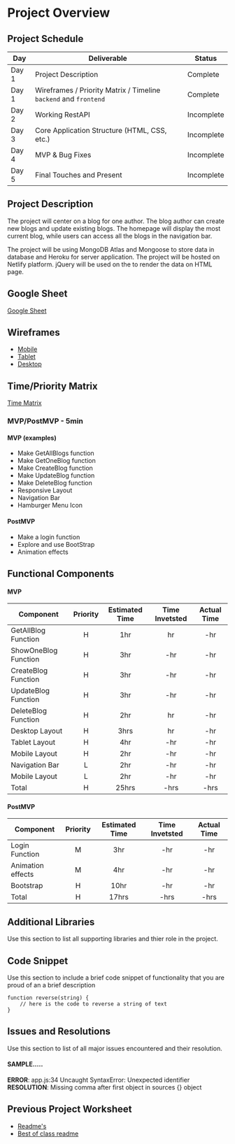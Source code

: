 # Project Overview

## Project Schedule

|  Day | Deliverable | Status
|---|---| ---|
|Day 1| Project Description | Complete
|Day 1| Wireframes / Priority Matrix / Timeline `backend` and `frontend`| Complete
|Day 2| Working RestAPI | Incomplete
|Day 3| Core Application Structure (HTML, CSS, etc.) | Incomplete
|Day 4| MVP & Bug Fixes | Incomplete
|Day 5| Final Touches and Present | Incomplete

## Project Description

The project will center on a blog for one author. The blog author can create new blogs and update existing blogs. The homepage will display the most current blog, while users can access all the blogs in the navigation bar.

The project will be using MongoDB Atlas and Mongoose to store data in database and Heroku for server application. The project will be hosted on Netlify platform. jQuery will be used on the to render the data on HTML page.

## Google Sheet

[Google Sheet](https://docs.google.com/spreadsheets/d/1V1M3Eq1NXH2PNmeTlVviRhEjX9kenq769Vo2P5mMtro/edit#gid=551282317) 

## Wireframes

- [Mobile](https://res.cloudinary.com/dhiwn0i0g/image/upload/v1596169417/IMG_0103_eukewy.png)
- [Tablet](https://res.cloudinary.com/dhiwn0i0g/image/upload/v1596169416/IMG_0102_oxoxnb.png)
- [Desktop](https://res.cloudinary.com/dhiwn0i0g/image/upload/v1596169416/IMG_0102_oxoxnb.png)


## Time/Priority Matrix 

[Time Matrix](https://res.cloudinary.com/dhiwn0i0g/image/upload/v1596169416/IMG_0106_bant2d.png) 

### MVP/PostMVP - 5min 

#### MVP (examples)

- Make GetAllBlogs function
- Make GetOneBlog function
- Make CreateBlog function
- Make UpdateBlog function
- Make DeleteBlog function
- Responsive Layout
- Navigation Bar
- Hamburger Menu Icon


#### PostMVP 

- Make a login function 
- Explore and use BootStrap
- Animation effects

## Functional Components

#### MVP
| Component | Priority | Estimated Time | Time Invetsted | Actual Time |
| --- | :---: |  :---: | :---: | :---: |
| GetAllBlog Function | H | 1hr | hr | -hr|
| ShowOneBlog Function | H | 3hr | -hr | -hr|
| CreateBlog Function | H | 3hr | -hr | -hr|
| UpdateBlog Function | H | 3hr| -hr | -hr |
| DeleteBlog Function| H | 2hr | hr | -hr|
| Desktop Layout | H | 3hrs| hr | -hr |
| Tablet Layout | H | 4hr | -hr | -hr|
| Mobile Layout | H| 2hr | -hr | -hr|
| Navigation Bar | L | 2hr | -hr | -hr|
| Mobile Layout | L | 2hr | -hr | -hr|
| Total | H | 25hrs| -hrs | -hrs |

#### PostMVP
| Component | Priority | Estimated Time | Time Invetsted | Actual Time |
| --- | :---: |  :---: | :---: | :---: |
| Login Function | M | 3hr | -hr | -hr|
| Animation effects| M | 4hr | -hr | -hr|
| Bootstrap | H | 10hr | -hr | -hr|
| Total | H | 17hrs| -hrs | -hrs |

## Additional Libraries
 Use this section to list all supporting libraries and thier role in the project. 

## Code Snippet

Use this section to include a brief code snippet of functionality that you are proud of an a brief description  

```
function reverse(string) {
	// here is the code to reverse a string of text
}
```

## Issues and Resolutions
 Use this section to list of all major issues encountered and their resolution.

#### SAMPLE.....
**ERROR**: app.js:34 Uncaught SyntaxError: Unexpected identifier                                
**RESOLUTION**: Missing comma after first object in sources {} object

## Previous Project Worksheet
 - [Readme's](https://github.com/jkeohan/fewd-class-repo/tree/master/final-project-worksheet/project-worksheet-examples)
 - [Best of class readme](https://github.com/jkeohan/fewd-class-repo/blob/master/final-project-worksheet/project-worksheet-examples/portfolio-gracie.md)
